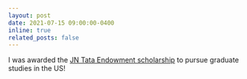 ```yaml
---
layout: post
date: 2021-07-15 09:00:00-0400
inline: true
related_posts: false
---
```


I was awarded the [JN Tata Endowment scholarship](https://jntataendowment.org/) 
to pursue graduate studies in the US!